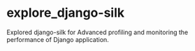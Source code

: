 # explore_django-silk
Explored django-silk for Advanced profiling and monitoring the performance of Django application.
